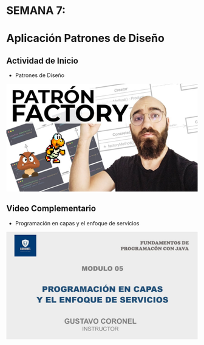 # SEMANA 7: 
# Aplicación Patrones de Diseño

## Actividad de Inicio

- Patrones de Diseño

[![Patrones de Diseño](https://raw.githubusercontent.com/gcoronelc/UCV_POO_202301-A2/main/Semana07/img/video1.jpg)](https://youtu.be/lLvYAzXO7Ek)


## Video Complementario 

- Programación en capas y el enfoque de servicios

[![Patrones de Diseño](https://raw.githubusercontent.com/gcoronelc/UCV_POO_202301-A2/main/Semana07/img/video2.jpg)](https://youtu.be/Xcq6_bqmRBI)

